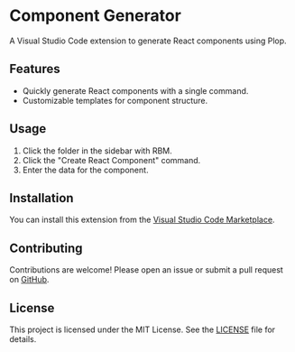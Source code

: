 # Component Generator

A Visual Studio Code extension to generate React components using Plop.

## Features

- Quickly generate React components with a single command.
- Customizable templates for component structure.

## Usage

1. Click the folder in the sidebar with RBM.
2. Click the "Create React Component" command.
3. Enter the data for the component.

## Installation

You can install this extension from the [Visual Studio Code Marketplace](https://marketplace.visualstudio.com/).

## Contributing

Contributions are welcome! Please open an issue or submit a pull request on [GitHub](https://github.com/k1rvl07/component-generator).

## License

This project is licensed under the MIT License. See the [LICENSE](LICENSE) file for details.